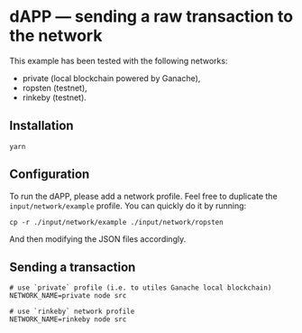 # dAPP — sending a raw transaction to the network

This example has been tested with the following networks:
- private (local blockchain powered by Ganache),
- ropsten (testnet),
- rinkeby (testnet).

## Installation
```
yarn
```

## Configuration
To run the dAPP, please add a network profile. Feel free to duplicate the `input/network/example` profile. You can quickly do it by running:
```
cp -r ./input/network/example ./input/network/ropsten
```
And then modifying the JSON files accordingly.

## Sending a transaction
```
# use `private` profile (i.e. to utiles Ganache local blockchain)
NETWORK_NAME=private node src

# use `rinkeby` network profile
NETWORK_NAME=rinkeby node src
 ```
